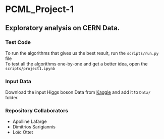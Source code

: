 # PCML_Project-1

## Exploratory analysis on CERN Data.

### Test Code
To run the algorithms that gives us the best result, run the `scripts/run.py` file
<br />
To test all the algorithms one-by-one and get a better idea, open the `scripts/project1.ipynb`

### Input Data
Download the input Higgs boson Data from [Kaggle](https://inclass.kaggle.com/c/epfml-project-1/data)
and add it to `Data/` folder.

### Repository Collaborators

  - Apolline Lafarge
  - Dimitrios Sarigiannis
  - Loïc Ottet
